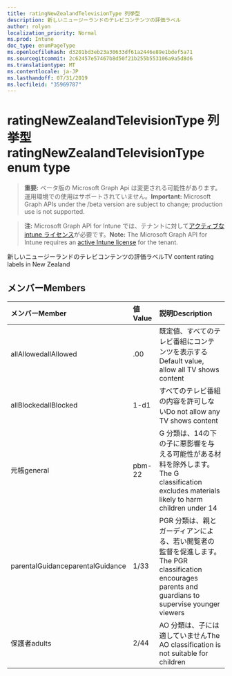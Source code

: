 ```yaml
---
title: ratingNewZealandTelevisionType 列挙型
description: 新しいニュージーランドのテレビコンテンツの評価ラベル
author: rolyon
localization_priority: Normal
ms.prod: Intune
doc_type: enumPageType
ms.openlocfilehash: d3201bd3eb23a30633df61a2446e89e1bdef5a71
ms.sourcegitcommit: 2c62457e57467b8d50f21b255b553106a9a5d8d6
ms.translationtype: MT
ms.contentlocale: ja-JP
ms.lasthandoff: 07/31/2019
ms.locfileid: "35969787"
---
```

# <a name="ratingnewzealandtelevisiontype-enum-type"></a><span data-ttu-id="aae9b-103">ratingNewZealandTelevisionType 列挙型</span><span class="sxs-lookup"><span data-stu-id="aae9b-103">ratingNewZealandTelevisionType enum type</span></span>

> <span data-ttu-id="aae9b-104">**重要:** ベータ版の Microsoft Graph Api は変更される可能性があります。運用環境での使用はサポートされていません。</span><span class="sxs-lookup"><span data-stu-id="aae9b-104">**Important:** Microsoft Graph APIs under the /beta version are subject to change; production use is not supported.</span></span>

> <span data-ttu-id="aae9b-105">**注:** Microsoft Graph API for Intune では、テナントに対して[アクティブな intune ライセンス](https://go.microsoft.com/fwlink/?linkid=839381)が必要です。</span><span class="sxs-lookup"><span data-stu-id="aae9b-105">**Note:** The Microsoft Graph API for Intune requires an [active Intune license](https://go.microsoft.com/fwlink/?linkid=839381) for the tenant.</span></span>

<span data-ttu-id="aae9b-106">新しいニュージーランドのテレビコンテンツの評価ラベル</span><span class="sxs-lookup"><span data-stu-id="aae9b-106">TV content rating labels in New Zealand</span></span>

## <a name="members"></a><span data-ttu-id="aae9b-107">メンバー</span><span class="sxs-lookup"><span data-stu-id="aae9b-107">Members</span></span>
|<span data-ttu-id="aae9b-108">メンバー</span><span class="sxs-lookup"><span data-stu-id="aae9b-108">Member</span></span>|<span data-ttu-id="aae9b-109">値</span><span class="sxs-lookup"><span data-stu-id="aae9b-109">Value</span></span>|<span data-ttu-id="aae9b-110">説明</span><span class="sxs-lookup"><span data-stu-id="aae9b-110">Description</span></span>|
|:---|:---|:---|
|<span data-ttu-id="aae9b-111">allAllowed</span><span class="sxs-lookup"><span data-stu-id="aae9b-111">allAllowed</span></span>|<span data-ttu-id="aae9b-112">.0</span><span class="sxs-lookup"><span data-stu-id="aae9b-112">0</span></span>|<span data-ttu-id="aae9b-113">既定値、すべてのテレビ番組にコンテンツを表示する</span><span class="sxs-lookup"><span data-stu-id="aae9b-113">Default value, allow all TV shows content</span></span>|
|<span data-ttu-id="aae9b-114">allBlocked</span><span class="sxs-lookup"><span data-stu-id="aae9b-114">allBlocked</span></span>|<span data-ttu-id="aae9b-115">1-d</span><span class="sxs-lookup"><span data-stu-id="aae9b-115">1</span></span>|<span data-ttu-id="aae9b-116">すべてのテレビ番組の内容を許可しない</span><span class="sxs-lookup"><span data-stu-id="aae9b-116">Do not allow any TV shows content</span></span>|
|<span data-ttu-id="aae9b-117">元帳</span><span class="sxs-lookup"><span data-stu-id="aae9b-117">general</span></span>|<span data-ttu-id="aae9b-118">pbm-2</span><span class="sxs-lookup"><span data-stu-id="aae9b-118">2</span></span>|<span data-ttu-id="aae9b-119">G 分類は、14の下の子に悪影響を与える可能性がある材料を除外します。</span><span class="sxs-lookup"><span data-stu-id="aae9b-119">The G classification excludes materials likely to harm children under 14</span></span>|
|<span data-ttu-id="aae9b-120">parentalGuidance</span><span class="sxs-lookup"><span data-stu-id="aae9b-120">parentalGuidance</span></span>|<span data-ttu-id="aae9b-121">1/3</span><span class="sxs-lookup"><span data-stu-id="aae9b-121">3</span></span>|<span data-ttu-id="aae9b-122">PGR 分類は、親とガーディアンによる、若い閲覧者の監督を促進します。</span><span class="sxs-lookup"><span data-stu-id="aae9b-122">The PGR classification encourages parents and guardians to supervise younger viewers</span></span>|
|<span data-ttu-id="aae9b-123">保護者</span><span class="sxs-lookup"><span data-stu-id="aae9b-123">adults</span></span>|<span data-ttu-id="aae9b-124">2/4</span><span class="sxs-lookup"><span data-stu-id="aae9b-124">4</span></span>|<span data-ttu-id="aae9b-125">AO 分類は、子には適していません</span><span class="sxs-lookup"><span data-stu-id="aae9b-125">The AO classification is not suitable for children</span></span>|





